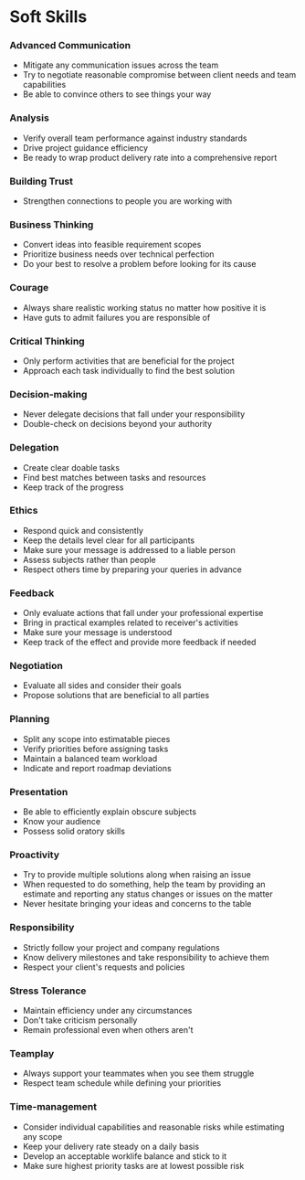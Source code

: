 # Soft Skills

### Advanced Communication
* Mitigate any communication issues across the team
* Try to negotiate reasonable compromise between client needs and team capabilities
* Be able to convince others to see things your way

### Analysis
* Verify overall team performance against industry standards
* Drive project guidance efficiency 
* Be ready to wrap product delivery rate into a comprehensive report

### Building Trust
* Strengthen connections to people you are working with

### Business Thinking
* Convert ideas into feasible requirement scopes
* Prioritize business needs over technical perfection
* Do your best to resolve a problem before looking for its cause

### Courage
* Always share realistic working status no matter how positive it is
* Have guts to admit failures you are responsible of

### Critical Thinking
* Only perform activities that are beneficial for the project
* Approach each task individually to find the best solution

### Decision-making
* Never delegate decisions that fall under your responsibility
* Double-check on decisions beyond your authority

### Delegation
* Create clear doable tasks
* Find best matches between tasks and resources
* Keep track of the progress

### Ethics
* Respond quick and consistently
* Keep the details level clear for all participants
* Make sure your message is addressed to a liable person
* Assess subjects rather than people
* Respect others time by preparing your queries in advance

### Feedback
* Only evaluate actions that fall under your professional expertise
* Bring in practical examples related to receiver's activities
* Make sure your message is understood
* Keep track of the effect and provide more feedback if needed

### Negotiation
* Evaluate all sides and consider their goals
* Propose solutions that are beneficial to all parties

### Planning
* Split any scope into estimatable pieces
* Verify priorities before assigning tasks
* Maintain a balanced team workload
* Indicate and report roadmap deviations

### Presentation
* Be able to efficiently explain obscure subjects 
* Know your audience
* Possess solid oratory skills

### Proactivity
* Try to provide multiple solutions along when raising an issue
* When requested to do something, help the team by providing an estimate and reporting any status changes or issues on the matter
* Never hesitate bringing your ideas and concerns to the table

### Responsibility
* Strictly follow your project and company regulations
* Know delivery milestones and take responsibility to achieve them
* Respect your client's requests and policies

### Stress Tolerance
* Maintain efficiency under any circumstances
* Don't take criticism personally
* Remain professional even when others aren't

### Teamplay
* Always support your teammates when you see them struggle
* Respect team schedule while defining your priorities

### Time-management
* Consider individual capabilities and reasonable risks while estimating any scope
* Keep your delivery rate steady on a daily basis
* Develop an acceptable worklife balance and stick to it
* Make sure highest priority tasks are at lowest possible risk